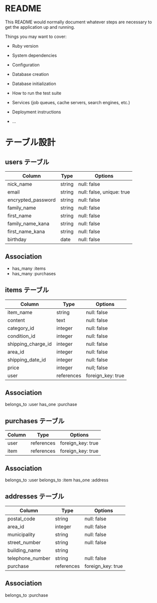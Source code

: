 # README

This README would normally document whatever steps are necessary to get the
application up and running.

Things you may want to cover:

* Ruby version

* System dependencies

* Configuration

* Database creation

* Database initialization

* How to run the test suite

* Services (job queues, cache servers, search engines, etc.)

* Deployment instructions
* ...

# テーブル設計

## users テーブル

| Column             | Type     | Options                  |
| ------------------ | ------   | -------------------------|
| nick_name          | string   | null: false              |
| email              | string   | null: false, unique: true|
| encrypted_password | string   | null: false              |  
| family_name        | string   | null: false              |
| first_name         | string   | null: false              |
| family_name_kana   | string   | null: false              |
| first_name_kana    | string   | null: false              |
| birthday           | date     | null: false              |

## Association

- has_many :items
- has_many :purchases

## items テーブル

| Column             | Type      | Options          |
| ------------------ | ------    | -----------      |
| item_name          | string    | null: false      |
| content            | text      | null: false      |
| category_id        | integer   | null: false      | 
| condition_id       | integer   | null: false      |
| shipping_charge_id | integer   | null: false      |
| area_id            | integer   | null: false      |
| shipping_date_id   | integer   | null: false      |
| price              | integer   | null; false      |
| user               | references| foreign_key: true|

## Association

belongs_to :user
has_one    :purchase

## purchases テーブル

| Column             | Type      | Options          |
| ------------------ | ------    | -----------        
| user               | references| foreign_key: true|
| item               | references| foreign_key: true|

## Association

belongs_to :user
belongs_to :item
has_one    :address

## addresses テーブル

| Column             | Type      | Options          |
| ------------------ | ------    | -----------      |    
| postal_code        | string    | null: false      |
| area_id            | integer   | null: false      |
| municipality       | string    | null: false      |
| street_number      | string    | null: false      |
| building_name      | string    |                  |
| telephone_number   | string    | null: false      |
| purchase           | references| foreign_key: true|

## Association

belongs_to :purchase

